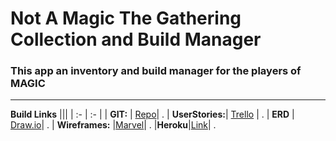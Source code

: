 # Not A Magic The Gathering Collection and Build Manager

### This app an inventory and build manager for the players of MAGIC

---
**Build Links**
|||
| :- | :- |
| **GIT:** | [Repo](https://github.com/uniOpifex/wdi-Project3-mern)| . 
| **UserStories:**| [Trello](https://trello.com/b/RvTG3Q9M) | . 
| **ERD** | [Draw.io](https://drive.google.com/file/d/0B4r4a7ZMDOu_TU5jQlJGbVZrSFU/view?usp=sharing)| . 
| **Wireframes:** |[Marvel](https://marvelapp.com/2ih7316)| . 
|**Heroku**|[Link](https://hidden-dawn-29699.herokuapp.com/)| . 
